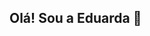 ## Olá! Sou a Eduarda 👋

<!--
- 🌱 Cursando Desenvolvimento de Sistemas ...
- ⚡ Pronomes: Ela/dela

<div>
  <img height="180em" src="https://github-readme-stats.vercel.app/api?username=eduardasslemos&show_icons=true&theme=tokyonight&include_all_commits=true&count_private=true"
</div>
-->
